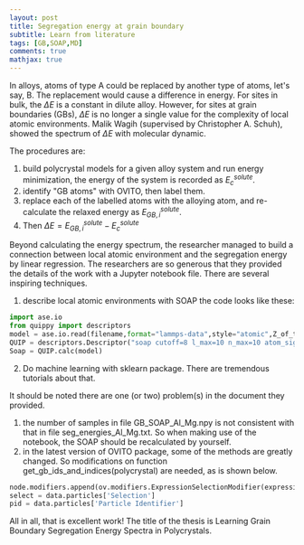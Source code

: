 ```yaml
---
layout: post
title: Segregation energy at grain boundary
subtitle: Learn from literature
tags: [GB,SOAP,MD]
comments: true
mathjax: true
---
```


In alloys, atoms of type A could be replaced by another type of atoms, let's say, B. The replacement would cause a difference in energy. For sites in bulk, the $\Delta E$ is a constant in dilute alloy. However, for sites at grain boundaries (GBs), $\Delta E$ is no longer a single value for the complexity of local atomic environments. Malik Wagih (supervised by Christopher A. Schuh), showed the spectrum of $\Delta E$ with molecular dynamic.

The procedures are:
1. build polycrystal models for a given alloy system and run energy minimization, the energy of the system is recorded as $E_{c}^{solute}$.
2. identify "GB atoms" with OVITO, then label them.
3. replace each of the labelled atoms with the alloying atom, and re-calculate the relaxed energy as $E_{GB,i}^{solute}$.
4. Then $\Delta E = E_{GB,i}^{solute} - E_{c}^{solute}$

Beyond calculating the energy spectrum, the researcher managed to build a connection between local atomic environment and the segregation energy by linear  regression. The researchers are so generous that they provided the details of the work with a Jupyter notebook file. There are several inspiring techniques.

1. describe local atomic environments with SOAP
the code looks like these:
```python
import ase.io 
from quippy import descriptors
model = ase.io.read(filename,format="lammps-data",style="atomic",Z_of_type={1:13})
QUIP = descriptors.Descriptor("soap cutoff=8 l_max=10 n_max=10 atom_sigma=1.0 n_Z=1 Z={29}")
Soap = QUIP.calc(model)
```
2. Do machine learning with sklearn package. There are tremendous tutorials about that.

It should be noted there are one (or two) problem(s) in the document they provided.
1. the number of samples in file GB_SOAP_Al_Mg.npy is not consistent with that in file seg_energies_Al_Mg.txt. So when making use of the notebook, the SOAP should be recalculated by yourself.
2. in the latest version of OVITO package, some of the methods are greatly changed. So modifications on function get_gb_ids_and_indices(polycrystal) are needed, as is shown below.


```python
node.modifiers.append(ov.modifiers.ExpressionSelectionModifier(expression="StructureType == %i"%(t)))
select = data.particles['Selection']   
pid = data.particles['Particle Identifier']
```

All in all, that is excellent work! 
The title of the thesis is Learning Grain Boundary Segregation Energy Spectra in Polycrystals.

